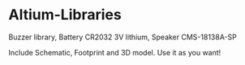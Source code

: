 # Altium-Libraries

Buzzer library,
Battery CR2032 3V lithium,
Speaker CMS-18138A-SP

Include Schematic, Footprint and 3D model. 
Use it as you want! 

